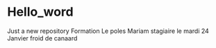# Hello_word
Just a new repository
Formation Le poles
Mariam stagiaire le mardi 24 Janvier froid de canaard
